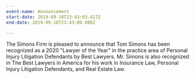 ```yaml
---
event-name: Announcement
start-date: 2019-09-10T23:43:03.417Z
end-date: 2019-09-10T23:43:00.000Z

---
```

The Simons Firm is pleased to announce that Tom Simons has been recognized as a 2020 "Lawyer of the Year" in the practice area of Personal Injury Litigation Defendants by Best Lawyers. Mr. Simons is also recognized in The Best Lawyers in America for his work in Insurance Law, Personal Injury Litigation Defendants, and Real Estate Law.
